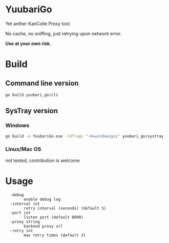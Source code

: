 # YuubariGo

Yet anther KanColle Proxy tool.

No cache, no sniffing, just retrying upon network error. 

**Use at your own risk.**

# Build

## Command line version

```bash
go build yuubari_go/cli
```

## SysTray version

### Windows

```bash
go build -o YuubariGo.exe -ldflags "-H=windowsgui" yuubari_go/systray
```

### Linux/Mac OS

not tested, contribution is welcome

# Usage

```
  -debug
        enable debug log
  -interval int
        retry interval (seconds) (default 5)
  -port int
        listen port (default 8099)
  -proxy string
        backend proxy url
  -retry int
        max retry times (default 3)
```
